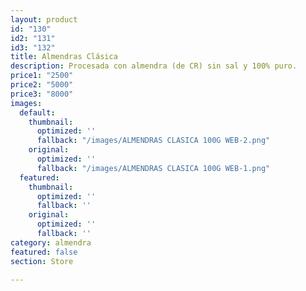```yaml
---
layout: product
id: "130"
id2: "131"
id3: "132"
title: Almendras Clásica
description: Procesada con almendra (de CR) sin sal y 100% puro.
price1: "2500"
price2: "5000"
price3: "8000"
images:
  default:
    thumbnail:
      optimized: ''
      fallback: "/images/ALMENDRAS CLASICA 100G WEB-2.png"
    original:
      optimized: ''
      fallback: "/images/ALMENDRAS CLASICA 100G WEB-1.png"
  featured:
    thumbnail:
      optimized: ''
      fallback: ''
    original:
      optimized: ''
      fallback: ''
category: almendra
featured: false
section: Store

---
```

